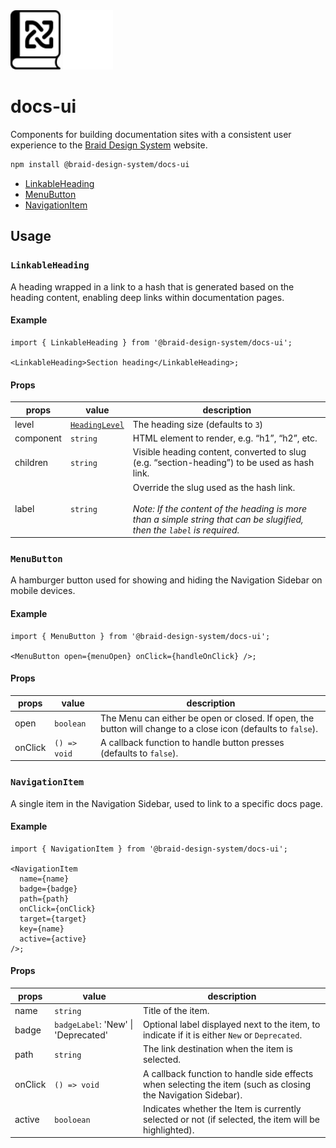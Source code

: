 <img src="https://raw.githubusercontent.com/seek-oss/braid-design-system/HEAD/packages/docs-ui/images/braid-docs-ui-logo.svg#gh-light-mode-only" alt="Braid Docs UI" title="Braid Docs UI" width="80px">
<img src="https://raw.githubusercontent.com/seek-oss/braid-design-system/HEAD/packages/docs-ui/images/braid-docs-ui-logo-inverted.svg#gh-dark-mode-only" alt="Braid Docs UI" title="Braid Docs UI" width="80px" />

# docs-ui

Components for building documentation sites with a consistent user experience to the [Braid Design System] website.

```bash
npm install @braid-design-system/docs-ui
```

- [LinkableHeading](#linkableheading)
- [MenuButton](#menubutton)
- [NavigationItem](#navigationitem)

## Usage

### `LinkableHeading`

A heading wrapped in a link to a hash that is generated based on the heading content, enabling deep links within
documentation pages.

#### Example

```tsx
import { LinkableHeading } from '@braid-design-system/docs-ui';

<LinkableHeading>Section heading</LinkableHeading>;
```

#### Props

| props     | value            | description                                                                                                                                                               |
| --------- | ---------------- | ------------------------------------------------------------------------------------------------------------------------------------------------------------------------- |
| level     | [`HeadingLevel`] | The heading size (defaults to `3`)                                                                                                                                        |
| component | `string`         | HTML element to render, e.g. &ldquo;h1&rdquo;, &ldquo;h2&rdquo;, etc.                                                                                                     |
| children  | `string`         | Visible heading content, converted to slug (e.g. &ldquo;section-heading&rdquo;) to be used as hash link.                                                                  |
| label     | `string`         | Override the slug used as the hash link.<br/><br/>_Note: If the content of the heading is more than a simple string that can be slugified, then the `label` is required._ |

### `MenuButton`

A hamburger button used for showing and hiding the Navigation Sidebar on mobile devices.

#### Example

```tsx
import { MenuButton } from '@braid-design-system/docs-ui';

<MenuButton open={menuOpen} onClick={handleOnClick} />;
```

#### Props

| props   | value        | description                                                                                                   |
| ------- | ------------ | ------------------------------------------------------------------------------------------------------------- |
| open    | `boolean`    | The Menu can either be open or closed. If open, the button will change to a close icon (defaults to `false`). |
| onClick | `() => void` | A callback function to handle button presses (defaults to `false`).                                           |

### `NavigationItem`

A single item in the Navigation Sidebar, used to link to a specific docs page.

#### Example

```tsx
import { NavigationItem } from '@braid-design-system/docs-ui';

<NavigationItem
  name={name}
  badge={badge}
  path={path}
  onClick={onClick}
  target={target}
  key={name}
  active={active}
/>;
```

#### Props

| props   | value                                   | description                                                                                                  |
| ------- | --------------------------------------- | ------------------------------------------------------------------------------------------------------------ |
| name    | `string`                                | Title of the item.                                                                                           |
| badge   | `badgeLabel`: 'New' &#124; 'Deprecated' | Optional label displayed next to the item, to indicate if it is either `New` or `Deprecated`.                |
| path    | `string`                                | The link destination when the item is selected.                                                              |
| onClick | `() => void`                            | A callback function to handle side effects when selecting the item (such as closing the Navigation Sidebar). |
| active  | `booloean`                              | Indicates whether the Item is currently selected or not (if selected, the item will be highlighted).         |

[`HeadingLevel`]: https://seek-oss.github.io/braid-design-system/components/Heading
[Braid Design System]: https://seek-oss.github.io/braid-design-system/
